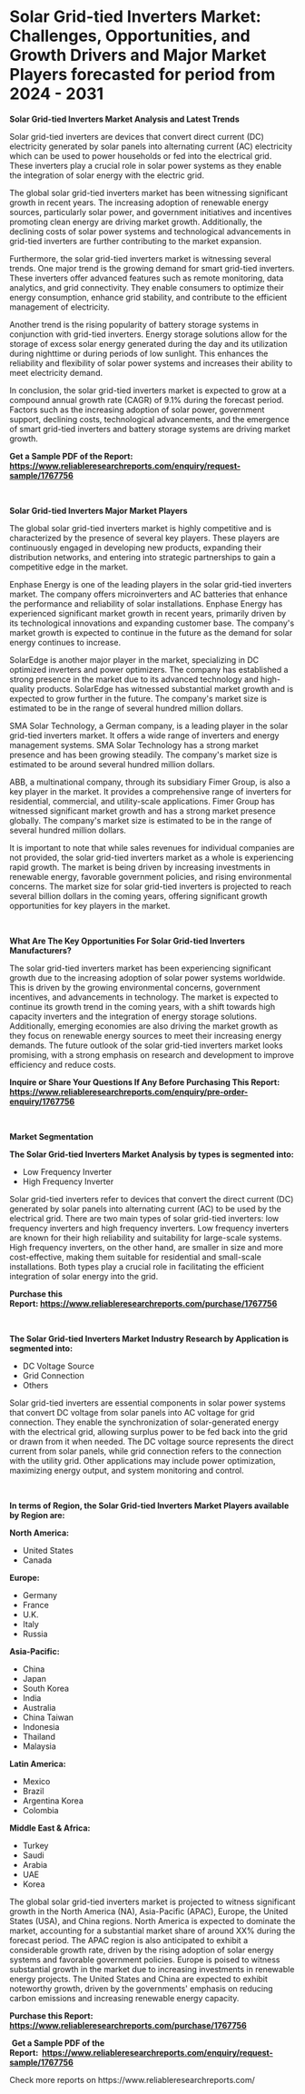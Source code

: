 <p><h1>Solar Grid-tied Inverters Market: Challenges, Opportunities, and Growth Drivers and Major Market Players forecasted for period from 2024 - 2031</h1></p><p><strong>Solar Grid-tied Inverters Market Analysis and Latest Trends</strong></p>
<p><p>Solar grid-tied inverters are devices that convert direct current (DC) electricity generated by solar panels into alternating current (AC) electricity which can be used to power households or fed into the electrical grid. These inverters play a crucial role in solar power systems as they enable the integration of solar energy with the electric grid.</p><p>The global solar grid-tied inverters market has been witnessing significant growth in recent years. The increasing adoption of renewable energy sources, particularly solar power, and government initiatives and incentives promoting clean energy are driving market growth. Additionally, the declining costs of solar power systems and technological advancements in grid-tied inverters are further contributing to the market expansion.</p><p>Furthermore, the solar grid-tied inverters market is witnessing several trends. One major trend is the growing demand for smart grid-tied inverters. These inverters offer advanced features such as remote monitoring, data analytics, and grid connectivity. They enable consumers to optimize their energy consumption, enhance grid stability, and contribute to the efficient management of electricity.</p><p>Another trend is the rising popularity of battery storage systems in conjunction with grid-tied inverters. Energy storage solutions allow for the storage of excess solar energy generated during the day and its utilization during nighttime or during periods of low sunlight. This enhances the reliability and flexibility of solar power systems and increases their ability to meet electricity demand.</p><p>In conclusion, the solar grid-tied inverters market is expected to grow at a compound annual growth rate (CAGR) of 9.1% during the forecast period. Factors such as the increasing adoption of solar power, government support, declining costs, technological advancements, and the emergence of smart grid-tied inverters and battery storage systems are driving market growth.</p></p>
<p><strong>Get a Sample PDF of the Report:&nbsp; <a href="https://www.reliableresearchreports.com/enquiry/request-sample/1767756">https://www.reliableresearchreports.com/enquiry/request-sample/1767756</a></strong></p>
<p>&nbsp;</p>
<p><strong>Solar Grid-tied Inverters Major Market Players</strong></p>
<p><p>The global solar grid-tied inverters market is highly competitive and is characterized by the presence of several key players. These players are continuously engaged in developing new products, expanding their distribution networks, and entering into strategic partnerships to gain a competitive edge in the market.</p><p>Enphase Energy is one of the leading players in the solar grid-tied inverters market. The company offers microinverters and AC batteries that enhance the performance and reliability of solar installations. Enphase Energy has experienced significant market growth in recent years, primarily driven by its technological innovations and expanding customer base. The company's market growth is expected to continue in the future as the demand for solar energy continues to increase.</p><p>SolarEdge is another major player in the market, specializing in DC optimized inverters and power optimizers. The company has established a strong presence in the market due to its advanced technology and high-quality products. SolarEdge has witnessed substantial market growth and is expected to grow further in the future. The company's market size is estimated to be in the range of several hundred million dollars.</p><p>SMA Solar Technology, a German company, is a leading player in the solar grid-tied inverters market. It offers a wide range of inverters and energy management systems. SMA Solar Technology has a strong market presence and has been growing steadily. The company's market size is estimated to be around several hundred million dollars.</p><p>ABB, a multinational company, through its subsidiary Fimer Group, is also a key player in the market. It provides a comprehensive range of inverters for residential, commercial, and utility-scale applications. Fimer Group has witnessed significant market growth and has a strong market presence globally. The company's market size is estimated to be in the range of several hundred million dollars.</p><p>It is important to note that while sales revenues for individual companies are not provided, the solar grid-tied inverters market as a whole is experiencing rapid growth. The market is being driven by increasing investments in renewable energy, favorable government policies, and rising environmental concerns. The market size for solar grid-tied inverters is projected to reach several billion dollars in the coming years, offering significant growth opportunities for key players in the market.</p></p>
<p>&nbsp;</p>
<p><strong>What Are The Key Opportunities For Solar Grid-tied Inverters Manufacturers?</strong></p>
<p><p>The solar grid-tied inverters market has been experiencing significant growth due to the increasing adoption of solar power systems worldwide. This is driven by the growing environmental concerns, government incentives, and advancements in technology. The market is expected to continue its growth trend in the coming years, with a shift towards high capacity inverters and the integration of energy storage solutions. Additionally, emerging economies are also driving the market growth as they focus on renewable energy sources to meet their increasing energy demands. The future outlook of the solar grid-tied inverters market looks promising, with a strong emphasis on research and development to improve efficiency and reduce costs.</p></p>
<p><strong>Inquire or Share Your Questions If Any Before Purchasing This Report: <a href="https://www.reliableresearchreports.com/enquiry/pre-order-enquiry/1767756">https://www.reliableresearchreports.com/enquiry/pre-order-enquiry/1767756</a></strong></p>
<p>&nbsp;</p>
<p><strong>Market Segmentation</strong></p>
<p><strong>The Solar Grid-tied Inverters Market Analysis by types is segmented into:</strong></p>
<p><ul><li>Low Frequency Inverter</li><li>High Frequency Inverter</li></ul></p>
<p><p>Solar grid-tied inverters refer to devices that convert the direct current (DC) generated by solar panels into alternating current (AC) to be used by the electrical grid. There are two main types of solar grid-tied inverters: low frequency inverters and high frequency inverters. Low frequency inverters are known for their high reliability and suitability for large-scale systems. High frequency inverters, on the other hand, are smaller in size and more cost-effective, making them suitable for residential and small-scale installations. Both types play a crucial role in facilitating the efficient integration of solar energy into the grid.</p></p>
<p><strong>Purchase this Report:&nbsp;<a href="https://www.reliableresearchreports.com/purchase/1767756">https://www.reliableresearchreports.com/purchase/1767756</a></strong></p>
<p>&nbsp;</p>
<p><strong>The Solar Grid-tied Inverters Market Industry Research by Application is segmented into:</strong></p>
<p><ul><li>DC Voltage Source</li><li>Grid Connection</li><li>Others</li></ul></p>
<p><p>Solar grid-tied inverters are essential components in solar power systems that convert DC voltage from solar panels into AC voltage for grid connection. They enable the synchronization of solar-generated energy with the electrical grid, allowing surplus power to be fed back into the grid or drawn from it when needed. The DC voltage source represents the direct current from solar panels, while grid connection refers to the connection with the utility grid. Other applications may include power optimization, maximizing energy output, and system monitoring and control.</p></p>
<p>&nbsp;</p>
<p><strong>In terms of Region, the Solar Grid-tied Inverters Market Players available by Region are:</strong></p>
<p>
    <p> <strong> North America: </strong>
        <ul>
            <li>United States</li>
            <li>Canada</li>
        </ul>
        </p> 
    <p> <strong> Europe: </strong>
        <ul>
            <li>Germany</li>
            <li>France</li>
            <li>U.K.</li>
            <li>Italy</li>
            <li>Russia</li>
        </ul>
        </p> 
    <p> <strong> Asia-Pacific: </strong>
        <ul>
            <li>China</li>
            <li>Japan</li>
            <li>South Korea</li>
            <li>India</li>
            <li>Australia</li>
            <li>China Taiwan</li>
            <li>Indonesia</li>
            <li>Thailand</li>
            <li>Malaysia</li>
        </ul>
        </p> 
    <p> <strong> Latin America: </strong>
        <ul>
            <li>Mexico</li>
            <li>Brazil</li>
            <li>Argentina Korea</li>
            <li>Colombia</li>
        </ul>
        </p> 
    <p> <strong> Middle East & Africa: </strong>
        <ul>
            <li>Turkey</li>
            <li>Saudi</li>
            <li>Arabia</li>
            <li>UAE</li>
            <li>Korea</li>
        </ul>
    </p>
    </p>
<p><p>The global solar grid-tied inverters market is projected to witness significant growth in the North America (NA), Asia-Pacific (APAC), Europe, the United States (USA), and China regions. North America is expected to dominate the market, accounting for a substantial market share of around XX% during the forecast period. The APAC region is also anticipated to exhibit a considerable growth rate, driven by the rising adoption of solar energy systems and favorable government policies. Europe is poised to witness substantial growth in the market due to increasing investments in renewable energy projects. The United States and China are expected to exhibit noteworthy growth, driven by the governments' emphasis on reducing carbon emissions and increasing renewable energy capacity.</p></p>
<p><strong>Purchase this Report: <a href="https://www.reliableresearchreports.com/purchase/1767756">https://www.reliableresearchreports.com/purchase/1767756</a></strong></p>
<p>&nbsp;<strong>Get a Sample PDF of the Report:&nbsp;&nbsp;<a href="https://www.reliableresearchreports.com/enquiry/request-sample/1767756">https://www.reliableresearchreports.com/enquiry/request-sample/1767756</a></strong></p>
<p><strong></strong></p>
<p>Check more reports on https://www.reliableresearchreports.com/</p>